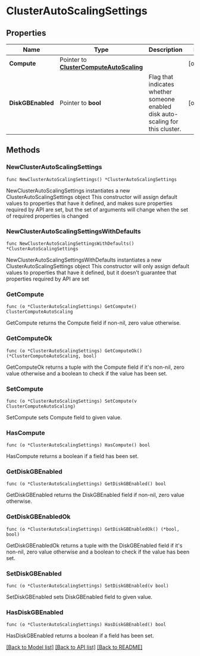 # ClusterAutoScalingSettings

## Properties

Name | Type | Description | Notes
------------ | ------------- | ------------- | -------------
**Compute** | Pointer to [**ClusterComputeAutoScaling**](ClusterComputeAutoScaling.md) |  | [optional] 
**DiskGBEnabled** | Pointer to **bool** | Flag that indicates whether someone enabled disk auto-scaling for this cluster. | [optional] 

## Methods

### NewClusterAutoScalingSettings

`func NewClusterAutoScalingSettings() *ClusterAutoScalingSettings`

NewClusterAutoScalingSettings instantiates a new ClusterAutoScalingSettings object
This constructor will assign default values to properties that have it defined,
and makes sure properties required by API are set, but the set of arguments
will change when the set of required properties is changed

### NewClusterAutoScalingSettingsWithDefaults

`func NewClusterAutoScalingSettingsWithDefaults() *ClusterAutoScalingSettings`

NewClusterAutoScalingSettingsWithDefaults instantiates a new ClusterAutoScalingSettings object
This constructor will only assign default values to properties that have it defined,
but it doesn't guarantee that properties required by API are set

### GetCompute

`func (o *ClusterAutoScalingSettings) GetCompute() ClusterComputeAutoScaling`

GetCompute returns the Compute field if non-nil, zero value otherwise.

### GetComputeOk

`func (o *ClusterAutoScalingSettings) GetComputeOk() (*ClusterComputeAutoScaling, bool)`

GetComputeOk returns a tuple with the Compute field if it's non-nil, zero value otherwise
and a boolean to check if the value has been set.

### SetCompute

`func (o *ClusterAutoScalingSettings) SetCompute(v ClusterComputeAutoScaling)`

SetCompute sets Compute field to given value.

### HasCompute

`func (o *ClusterAutoScalingSettings) HasCompute() bool`

HasCompute returns a boolean if a field has been set.
### GetDiskGBEnabled

`func (o *ClusterAutoScalingSettings) GetDiskGBEnabled() bool`

GetDiskGBEnabled returns the DiskGBEnabled field if non-nil, zero value otherwise.

### GetDiskGBEnabledOk

`func (o *ClusterAutoScalingSettings) GetDiskGBEnabledOk() (*bool, bool)`

GetDiskGBEnabledOk returns a tuple with the DiskGBEnabled field if it's non-nil, zero value otherwise
and a boolean to check if the value has been set.

### SetDiskGBEnabled

`func (o *ClusterAutoScalingSettings) SetDiskGBEnabled(v bool)`

SetDiskGBEnabled sets DiskGBEnabled field to given value.

### HasDiskGBEnabled

`func (o *ClusterAutoScalingSettings) HasDiskGBEnabled() bool`

HasDiskGBEnabled returns a boolean if a field has been set.

[[Back to Model list]](../README.md#documentation-for-models) [[Back to API list]](../README.md#documentation-for-api-endpoints) [[Back to README]](../README.md)



